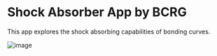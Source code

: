 # Shock Absorber App by BCRG

This app explores the shock absorbing capabilities of bonding curves. 

![image](https://github.com/user-attachments/assets/493ba121-560c-44ee-bbc0-dca6b6ec45ef)
